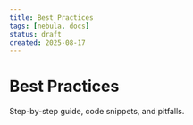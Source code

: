 ```yaml
---
title: Best Practices
tags: [nebula, docs]
status: draft
created: 2025-08-17
---
```


# Best Practices

Step-by-step guide, code snippets, and pitfalls.
